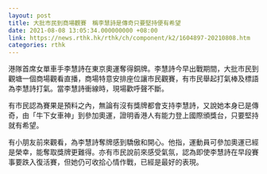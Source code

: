 ```yaml
---
layout: post
title: 大批市民到商場觀賽　稱李慧詩是傳奇只要堅持便有希望
date: 2021-08-08 13:05:34.000000000 +08:00
link: https://news.rthk.hk/rthk/ch/component/k2/1604897-20210808.htm
categories: rthk
---
```


港隊首席女單車手李慧詩在東京奧運奪得銅牌。李慧詩今早出戰期間，大批市民到觀塘一個商場觀看直播，商場特意安排座位讓市民觀賽，有市民舉起打氣棒及標語為李慧詩打氣。當李慧詩衝線時，現場歡呼聲不斷。

有市民認為賽果是預料之內，無論有沒有獎牌都會支持李慧詩，又說她本身已是傳奇，由「牛下女車神」到參加奧運，證明香港人有能力登上國際頒獎台，只要堅持就有希望。

有小朋友前來觀看，為李慧詩奪牌感到驕傲和開心。他指，運動員可參加奧運已經是榮幸，能奪取獎牌更難得。亦有市民說前來感受氣氛，認為即使李慧詩在早段賽事要跌入復活賽，但她仍可收拾心情作戰，已經是最好的表現。
